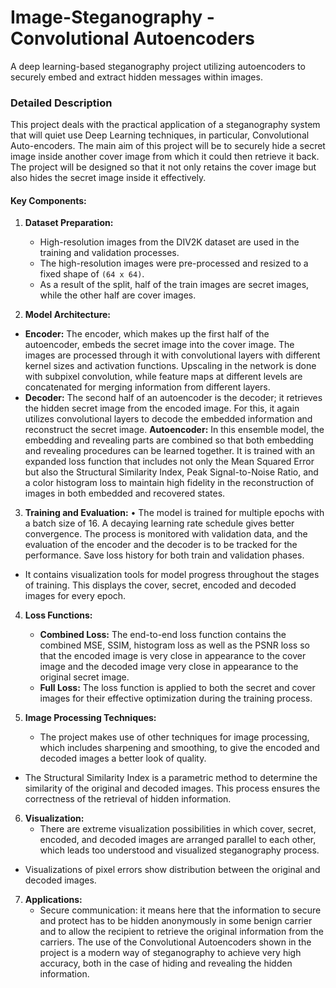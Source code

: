 # Image-Steganography - Convolutional Autoencoders
A deep learning-based steganography project utilizing autoencoders to securely embed and extract hidden messages within images.

### Detailed Description
 This project deals with the practical application of a steganography system that will quiet use Deep Learning techniques, in particular, Convolutional Auto-encoders. The main aim of this project will be to securely hide a secret image inside another cover image from which it could then retrieve it back. The project will be designed so that it not only retains the cover image but also hides the secret image inside it effectively.

#### Key Components:

1. **Dataset Preparation:**
   - High-resolution images from the DIV2K dataset are used in the training and validation processes.
   - The high-resolution images were pre-processed and resized to a fixed shape of `(64 x 64)`.
   - As a result of the split, half of the train images are secret images, while the other half are cover images.

2. **Model Architecture:**
- **Encoder:** The encoder, which makes up the first half of the autoencoder, embeds the secret image into the cover image. The images are processed through it with convolutional layers with different kernel sizes and activation functions. Upscaling in the network is done with subpixel convolution, while feature maps at different levels are concatenated for merging information from different layers.
- **Decoder:** The second half of an autoencoder is the decoder; it retrieves the hidden secret image from the encoded image. For this, it again utilizes convolutional layers to decode the embedded information and reconstruct the secret image.
**Autoencoder:** In this ensemble model, the embedding and revealing parts are combined so that both embedding and revealing procedures can be learned together. It is trained with an expanded loss function that includes not only the Mean Squared Error but also the Structural Similarity Index, Peak Signal-to-Noise Ratio, and a color histogram loss to maintain high fidelity in the reconstruction of images in both embedded and recovered states.

3. **Training and Evaluation:**
• The model is trained for multiple epochs with a batch size of 16. A decaying learning rate schedule gives better convergence. The process is monitored with validation data, and the evaluation of the encoder and the decoder is to be tracked for the performance. Save loss history for both train and validation phases.
- It contains visualization tools for model progress throughout the stages of training. This displays the cover, secret, encoded and decoded images for every epoch.

4. **Loss Functions:**
    - **Combined Loss:** The end-to-end loss function contains the combined MSE, SSIM, histogram loss as well as the PSNR loss so that the encoded image is very close in appearance to the cover image and the decoded image very close in appearance to the original secret image.
    - **Full Loss:** The loss function is applied to both the secret and cover images for their effective optimization during the training process.
   
5. **Image Processing Techniques:**
   - The project makes use of other techniques for image processing, which includes sharpening and smoothing, to give the encoded and decoded images a better look of quality.
- The Structural Similarity Index is a parametric method to determine the similarity of the original and decoded images. This process ensures the correctness of the retrieval of hidden information.

6. **Visualization:**
   - There are extreme visualization possibilities in which cover, secret, encoded, and decoded images are arranged parallel to each other, which leads too understood and visualized steganography process.
- Visualizations of pixel errors show distribution between the original and decoded images.

7. **Applications:**
   - Secure communication: it means here that the information to secure and protect has to be hidden anonymously in some benign carrier and to allow the recipient to retrieve the original information from the carriers. The use of the Convolutional Autoencoders shown in the project is a modern way of steganography to achieve very high accuracy, both in the case of hiding and revealing the hidden information.
